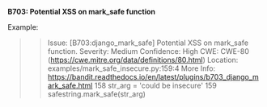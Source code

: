 **B703: Potential XSS on mark\_safe function**

Example:

>> Issue: [B703:django_mark_safe] Potential XSS on mark_safe function.
Severity: Medium Confidence: High
CWE: CWE-80 (https://cwe.mitre.org/data/definitions/80.html)
Location: examples/mark_safe_insecure.py:159:4
More Info: https://bandit.readthedocs.io/en/latest/plugins/b703_django_mark_safe.html
158         str_arg = 'could be insecure'
159     safestring.mark_safe(str_arg)